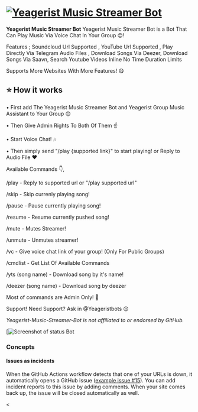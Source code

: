 # [![Yeagerist Music Streamer Bot](https://telegra.ph/file/7591ba3f76f4172cae227.jpg)](https://t.me/YeageristMusic_bot)

<!--start: description-->

**Yeagerist Music Streamer Bot** Yeagerist Music Streamer Bot  is a Bot That Can Play Music Via Voice Chat In Your Group 😌!

Features ; Soundcloud Url Supported , YouTube Url Supported  , Play Directly Via Telegram Audio Files , Download Songs Via Deezer, Download Songs Via Saavn, Search Youtube Videos Inline  No Time Duration Limits  
 



Supports More Websites With More Features! 😋




<!--start: docs-->

## ⭐ How it works

• First add The Yeagerist Music Streamer Bot and Yeagerist Group Music Assistant  to Your Group 😊

• Then Give Admin Rights To Both Of Them ☝

• Start Voice Chat! 🎶

• Then simply send "/play {supported link}" to start playing! or Reply to Audio File ❤



Available Commands 👇️,


/play - Reply to supported url or "/play supported url"

/skip - Skip currenly playing song!

/pause - Pause currently playing song!

/resume - Resume currently pushed song!

/mute - Mutes Streamer!

/unmute - Unmutes streamer!

/vc - Give voice chat link of your group! (Only For Public Groups)

/cmdlist - Get List Of Available Commands

/yts (song name) - Download song by it's name!

/deezer (song name) - Download song by deezer

Most of commands are Admin Only! 👮️

Support! 
Need Support? Ask in @Yeageristbots 😌️



_Yeagerist-Music-Streamer-Bot is not affiliated to or endorsed by GitHub._

[![Screenshot of status Bot](https://telegra.ph/file/3fb020ebd35a3c75b0fc6.jpg)


### Concepts

#### Issues as incidents

When the GitHub Actions workflow detects that one of your URLs is down, it automatically opens a GitHub issue ([example issue #15](https://github.com/koj-co/upptime/issues/15)). You can add incident reports to this issue by adding comments. When your site comes back up, the issue will be closed automatically as well.

<

